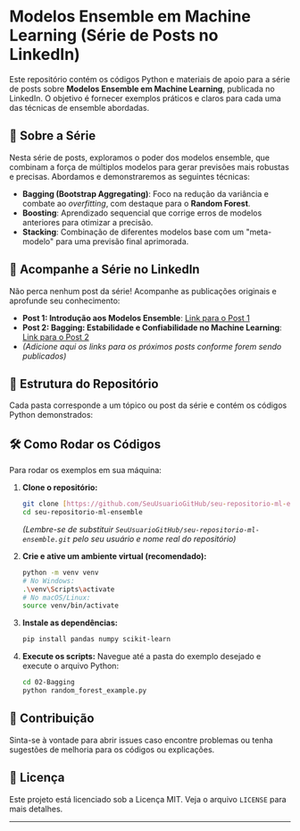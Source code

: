 # Modelos Ensemble em Machine Learning (Série de Posts no LinkedIn)

Este repositório contém os códigos Python e materiais de apoio para a série de posts sobre **Modelos Ensemble em Machine Learning**, publicada no LinkedIn. O objetivo é fornecer exemplos práticos e claros para cada uma das técnicas de ensemble abordadas.

## 🚀 Sobre a Série

Nesta série de posts, exploramos o poder dos modelos ensemble, que combinam a força de múltiplos modelos para gerar previsões mais robustas e precisas. Abordamos e demonstraremos as seguintes técnicas:

* **Bagging (Bootstrap Aggregating)**: Foco na redução da variância e combate ao *overfitting*, com destaque para o **Random Forest**.
* **Boosting**: Aprendizado sequencial que corrige erros de modelos anteriores para otimizar a precisão.
* **Stacking**: Combinação de diferentes modelos base com um "meta-modelo" para uma previsão final aprimorada.

## 🔗 Acompanhe a Série no LinkedIn

Não perca nenhum post da série! Acompanhe as publicações originais e aprofunde seu conhecimento:

* **Post 1: Introdução aos Modelos Ensemble**: [Link para o Post 1](https://www.linkedin.com/feed/update/urn:li:activity:7336518449797464064/)
* **Post 2: Bagging: Estabilidade e Confiabilidade no Machine Learning**: [Link para o Post 2](https://www.linkedin.com/posts/tiago-valaski_bagging-a-t%C3%A9cnica-que-transforma-modelos-activity-7339378908603035648-tTfa?utm_source=share&utm_medium=member_desktop&rcm=ACoAAC9Bc58Bz_Q_v7MsbbhHEA__1LSAbZuLIg8)
* *(Adicione aqui os links para os próximos posts conforme forem sendo publicados)*

## 📂 Estrutura do Repositório

Cada pasta corresponde a um tópico ou post da série e contém os códigos Python demonstrados:                                                                   
## 🛠️ Como Rodar os Códigos

Para rodar os exemplos em sua máquina:

1.  **Clone o repositório:**
    ```bash
    git clone [https://github.com/SeuUsuarioGitHub/seu-repositorio-ml-ensemble.git](https://github.com/SeuUsuarioGitHub/seu-repositorio-ml-ensemble.git)
    cd seu-repositorio-ml-ensemble
    ```
    *(Lembre-se de substituir `SeuUsuarioGitHub/seu-repositorio-ml-ensemble.git` pelo seu usuário e nome real do repositório)*

2.  **Crie e ative um ambiente virtual (recomendado):**
    ```bash
    python -m venv venv
    # No Windows:
    .\venv\Scripts\activate
    # No macOS/Linux:
    source venv/bin/activate
    ```

3.  **Instale as dependências:**
    ```bash
    pip install pandas numpy scikit-learn
    ```

4.  **Execute os scripts:**
    Navegue até a pasta do exemplo desejado e execute o arquivo Python:
    ```bash
    cd 02-Bagging
    python random_forest_example.py
    ```

## 🤝 Contribuição

Sinta-se à vontade para abrir issues caso encontre problemas ou tenha sugestões de melhoria para os códigos ou explicações.

## 📄 Licença

Este projeto está licenciado sob a Licença MIT. Veja o arquivo `LICENSE` para mais detalhes.

---
